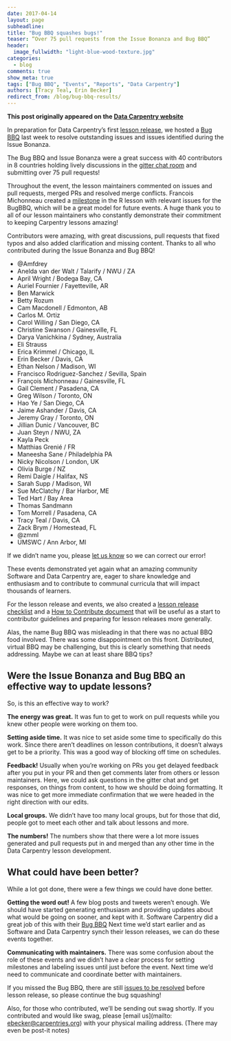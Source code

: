 ```yaml
---
date: 2017-04-14
layout: page
subheadline:
title: "Bug BBQ squashes bugs!"
teaser: “Over 75 pull requests from the Issue Bonanza and Bug BBQ”
header:
  image_fullwidth: "light-blue-wood-texture.jpg"
categories:
  - blog
comments: true
show_meta: true
tags: ["Bug BBQ", "Events", "Reports", "Data Carpentry"]
authors: [Tracy Teal, Erin Becker]
redirect_from: /blog/bug-bbq-results/
--- 
```


**This post originally appeared on the [Data Carpentry website](https://datacarpentry.org)**

In preparation for Data Carpentry’s first [lesson release](http://www.datacarpentry.org/blog/bug-bbq/), we hosted a [Bug BBQ](http://pad.software-carpentry.org/ecology-bug-bbq) last week to resolve outstanding issues and issues identified during the Issue Bonanza.

The Bug BBQ and Issue Bonanza were a great success with 40 contributors in 8 countries holding lively discussions in the [gitter chat room](https://gitter.im/data-carpentry/) and submitting over 75 pull requests!

Throughout the event, the lesson maintainers commented on issues and pull requests, merged PRs and resolved merge conflicts. Francois Michonneau created a [milestone](https://github.com/datacarpentry/R-ecology-lesson/milestone/1) in the R lesson with relevant issues for the BugBBQ, which will be a great model for future events. A huge thank you to all of our lesson maintainers who constantly demonstrate their commitment to keeping Carpentry lessons amazing!

Contributors were amazing, with great discussions, pull requests that fixed typos and also added clarification and missing content. Thanks to all who contributed during the Issue Bonanza and Bug BBQ!

- @Amfdrey
- Anelda van der Walt / Talarify / NWU  / ZA
- April Wright / Bodega Bay, CA
- Auriel Fournier / Fayetteville, AR
- Ben Marwick
- Betty Rozum
- Cam Macdonell / Edmonton, AB
- Carlos M. Ortiz
- Carol Willing / San Diego, CA
- Christine Swanson / Gainesville, FL
- Darya Vanichkina / Sydney, Australia
- Eli Strauss
- Erica Krimmel / Chicago, IL
- Erin Becker / Davis, CA
- Ethan Nelson / Madison, WI
- Francisco Rodriguez-Sanchez / Sevilla, Spain
- François Michonneau / Gainesville, FL
- Gail Clement / Pasadena, CA
- Greg Wilson / Toronto, ON
- Hao Ye / San Diego, CA
- Jaime Ashander / Davis, CA
- Jeremy Gray / Toronto, ON
- Jillian Dunic / Vancouver, BC
- Juan Steyn / NWU, ZA
- Kayla Peck
- Matthias Grenié / FR
- Maneesha Sane / Philadelphia PA
- Nicky Nicolson  / London, UK
- Olivia Burge / NZ
- Remi Daigle / Halifax, NS
- Sarah Supp / Madison, WI
- Sue McClatchy / Bar Harbor, ME
- Ted Hart / Bay Area
- Thomas Sandmann
- Tom Morrell / Pasadena, CA
- Tracy Teal / Davis, CA
- Zack Brym / Homestead, FL
- @zmml
- UMSWC / Ann Arbor, MI

If we didn’t name you, please [let us know](mailto:ebecker@carpentries.org) so we can correct our error!

These events demonstrated yet again what an amazing community Software and Data Carpentry are, eager to share knowledge and enthusiasm and to contribute to communal curricula that will impact thousands of learners.

For the lesson release and events, we also created a [lesson release checklist](https://github.com/datacarpentry/lesson-release/blob/master/release-checklist.md) and a [How to Contribute document](https://github.com/datacarpentry/lesson-release/blob/master/how-to-contribute.md) that will be useful as a start to contributor guidelines and preparing for lesson releases more generally.

Alas, the name Bug BBQ was misleading in that there was no actual BBQ food involved. There was some disappointment on this front. Distributed, virtual BBQ may be challenging, but this is clearly something that needs addressing. Maybe we can at least share BBQ tips?

## Were the Issue Bonanza and Bug BBQ an effective way to update lessons?

So, is this an effective way to work?

**The energy was great.** It was fun to get to work on pull requests while you knew other people were working on them too.

**Setting aside time.** It was nice to set aside some time to specifically do this work. Since there aren’t deadlines on lesson contributions, it doesn’t always get to be a priority. This was a good way of blocking off time on schedules.

**Feedback!** Usually when you’re working on PRs you get delayed feedback after you put in your PR and then get comments later from others or lesson maintainers. Here, we could ask questions in the gitter chat and get responses, on things from content, to how we should be doing formatting. It was nice to get more immediate confirmation that we were headed in the right direction with our edits.

**Local groups.** We didn’t have too many local groups, but for those that did, people got to meet each other and talk about lessons and more.

**The numbers!** The numbers show that there were a lot more issues generated and pull requests put in and merged than any other time in the Data Carpentry lesson development.

## What could have been better?

While a lot got done, there were a few things we could have done better.

**Getting the word out!** A few blog posts and tweets weren’t enough. We should have started generating enthusiasm and providing updates about what would be going on sooner, and kept with it. Software Carpentry did a great job of this with their [Bug BBQ](https://software-carpentry.org/blog/2016/08/bug-bbq.html) Next time we’d start earlier and as Software and Data Carpentry synch their lesson releases, we can do these events together.

**Communicating with maintainers.** There was some confusion about the role of these events and we didn’t have a clear process for setting milestones and labeling issues until just before the event. Next time we’d need to communicate and coordinate better with maintainers.

If you missed the Bug BBQ, there are still [issues to be resolved](http://pad.software-carpentry.org/ecology-bug-bbq) before lesson release, so please continue the bug squashing!

Also, for those who contributed, we’ll be sending out swag shortly. If you contributed and would like swag, please [email us](mailto: ebecker@carpentries.org) with your physical mailing address. (There may even be post-it notes)
